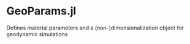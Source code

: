 # GeoParams.jl
Defines material parameters and a (non-)dimensionalization object for geodynamic simulations

